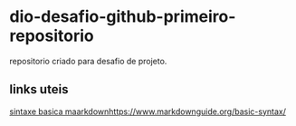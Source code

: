 # dio-desafio-github-primeiro-repositorio
repositorio criado para desafio de projeto.

## links uteis 
[sintaxe basica maarkdown]()https://www.markdownguide.org/basic-syntax/
